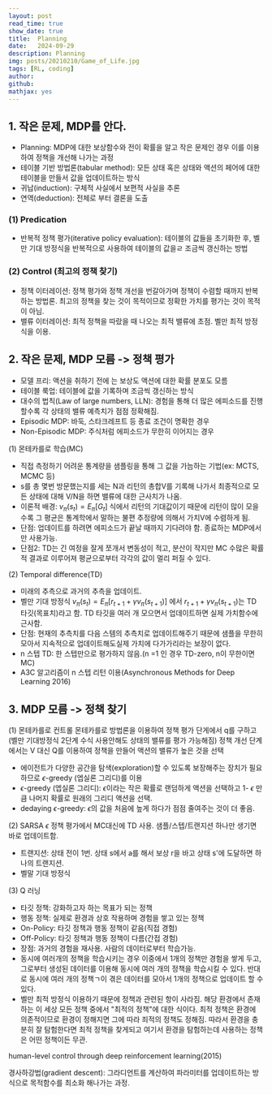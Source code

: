 ```yaml
---
layout: post
read_time: true
show_date: true
title:  Planning
date:   2024-09-29
description: Planning
img: posts/20210210/Game_of_Life.jpg
tags: [RL, coding]
author: 
github:  
mathjax: yes
---
```


##  1. 작은 문제, MDP를 안다.

- Planning: MDP에 대한 보상함수와 전이 확률을 알고 작은 문제인 경우 이를 이용하여 정책을 개선해 나가는 과정
- 테이블 기반 방법론(tabular method): 모든 상태 혹은 상태와 액션의 페어에 대한 테이블을 만들서 값을 업데이트하는 방식
- 귀납(induction): 구체적 사실에서 보편적 사실을 추론
- 연역(deduction): 전체로 부터 결론을 도출

### (1) Predication
- 반복적 정책 평가(iterative policy evaluation): 테이블의 값들을 초기화한 후, 벨만 기대 방정식을 반복적으로 사용하여 테이블의 값을ㄹ 조금씩 갱신하는 방법

### (2) Control (최고의 정책 찾기)
- 정책 이터레이션: 정책 평가와 정책 개선을 번갈아가며 정책이 수렴할 때까지 반복하는 방법론. 최고의 정책을 찾는 것이 목적이므로 정확한 가치를 평가는 것이 목적이 아님.
- 밸류 이터레이션: 최적 정책을 따랐을 때 나오는 최적 밸류에 초점. 벨만 최적 방정식을 이용.

## 2. 작은 문제, MDP 모름 -> 정책 평가
- 모델 프리: 액션을 취하기 전에 는 보상도 액션에 대한 확률 분포도 모름
- 테이블 룩업: 테이블에 값을 기록하며 조금씩 갱신하는 방식
- 대수의 법칙(Law of large numbers, LLN): 경험을 통해 더 많은 에피소드를 진행할수록 각 상태의 밸류 예측치가 점점 정확해짐.
- Episodic MDP: 바둑, 스타크레프트 등 종료 조건이 명확한 경우
- Non-Episodic MDP: 주식처럼 에피소드가 무한히 이어지는 경우

(1) 몬테카를로 학습(MC)
- 직접 측정하기 어려운 통계량을 샘플링을 통해 그 값을 가늠하는 기법(ex: MCTS, MCMC 등)
- s를 총 몇번 방문했는지를 세는 N과 리턴의 총합V를 기록해 나가서 최종적으로 모든 상태에 대해 V/N을 하면 밸류에 대한 근사치가 나옴.
- 이론적 배경: $v_\pi(s_t)=E_\pi[G_t]$ 식에서 리턴의 기대값이기 때문에 리턴이 많이 모을수록 그 평균은 통계학에서 말하는 불편 추정량에 의해서 가치V에 수렴하게 됨.
- 단점: 업데이트를 하려면 에피소드가 끝날 때까지 기다려야 함. 종료하는 MDP에서만 사용가능.
- 단점2: TD는 긴 여정을 잘게 쪼개서 변동성이 적고, 분산이 작지만 MC 수많은 확률적 결과로 이루어져 평균으로부터 각각의 값이 멀리 퍼질 수 있다.


(2) Temporal difference(TD)
- 미래의 추측으로 과거의 추측을 업데이트.
- 벨만 기대 방정식 $v_\pi(s_t)=E_\pi[r_{t+1}+\gamma v_\pi(s_{t+1})]$ 에서 $r_{t+1}+\gamma v_\pi(s_{t+1})$는 TD 타깃(목표치)라고 함. TD 타깃을 여러 개 모으면서 업데이트하면 실제 가치함수에 근사함.
- 단점: 현재의 추측치를 다음 스템의 추측치로 업데이트해주기 때문에 샘플을 무한히 모아서 지속적으로 업데이트해도실제 가치에 다가가리라는 보장이 없다.
- n 스텝 TD: 한 스텝만으로 평가하지 않음.(n =1 인 경우 TD-zero, n이 무한이면 MC) 
- A3C 알고리즘이 n 스텝 리턴 이용(Asynchronous Methods for Deep Learning 2016)


## 3. MDP 모름 -> 정책 찾기
(1) 몬테카를로 컨트롤
몬테카를로 방법론을 이용하여 정책 평가 단게에서 q를 구하고 (벨만 기대방정식 2단계 수식 사용안해도 상태의 밸류를 평가 가능해짐)
정책 개선 단계에서는 V 대신 Q를 이용하여 정책을 만들어 액션의 밸류가 높은 것을 선택
- 에이전트가 다양한 공간을 탐색(exploration)할 수 있도록 보장해주는 장치가 필요하므로 $\epsilon$-greedy (엡실론 그리디)를 이용
- $\epsilon$-greedy (엡실론 그리디): $\epsilon$이라는 작은 확률로 랜덤하게 액션을 선택하고 1- $\epsilon$ 만큼 나머지 확률로 원래의 그리디 액션을 선택.  
- dedaying $\epsilon$-greedy: $\epsilon$의 값을 처음에 높게 하다가 점점 줄여주는 것이 더 좋음.

(2) SARSA $\epsilon$
정책 평가에서 MC대신에 TD 사용. 샘플/스텝/트랜지션 하나만 생기면 바로 업데이트함.
- 트랜지션: 상태 전이 1번. 상태 s에서 a를 해서 보상 r을 바고 상태 s'에 도달하면 하나의 트랜지션.
- 벨말 기대 방정식

(3) Q 러닝
- 타깃 정책: 강화하고자 하는 목표가 되는 정책
- 행동 정책: 실제로 환경과 상호 작용하며 경험을 쌓고 있는 정책
- On-Policy: 타깃 정책과 행동 정책이 같음(직접 경험)
- Off-Policy: 타깃 정책과 행동 정책이 다름(간접 경험)
- 장점: 과거의 경험을 재사용. 사람의 데이터로부터 학습가능.
- 동시에 여러개의 정책을 학습시키는 경우 이중에서 1개의 정책만 경험을 쌓게 두고, 그로부터 생성된 데이터를 이용해 동시에 여러 개의 정책을 학습시킬 수 있다. 반대로 동시에 여러 개의 정책ㄱ이 겪은 데이터를 모아서 1개의 정책으로 업데이트 할 수 있다.
- 벨만 최적 방정식 이용하기 때문에 정책과 관련된 항이 사라짐. 해당 환경에서 존재하는 이 세상 모든 정책 중에서 "최적의 정책"에 대한 식이다. 최적 정책은 환경에 의존적이므로 환경이 정해지면 그에 따라 죄적의 정책도 정해짐. 따라서 환경을 충분히 잘 탐험한다면 최적 정책을 찾게되고 여기서 환경을 탐험하는데 사용하는 정책은 어떤 정책이든 무관.

human-level control through deep reinforcement learning(2015)


경사하강법(gradient descent): 그라디언트를 계산하여 파라미터를 업데이트하는 방식으로 목적함수를 최소화 해나가는 과정.

